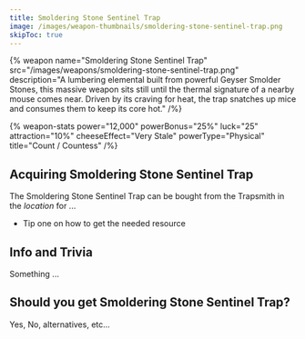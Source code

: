 ```yaml
---
title: Smoldering Stone Sentinel Trap
image: /images/weapon-thumbnails/smoldering-stone-sentinel-trap.png
skipToc: true
---
```


{% weapon
 name="Smoldering Stone Sentinel Trap"
 src="/images/weapons/smoldering-stone-sentinel-trap.png"
 description="A lumbering elemental built from powerful Geyser Smolder Stones, this massive weapon sits still until the thermal signature of a nearby mouse comes near. Driven by its craving for heat, the trap snatches up mice and consumes them to keep its core hot."
/%}

{% weapon-stats
 power="12,000"
 powerBonus="25%"
 luck="25"
 attraction="10%"
 cheeseEffect="Very Stale"
 powerType="Physical"
 title="Count / Countess"
/%}

## Acquiring Smoldering Stone Sentinel Trap

The Smoldering Stone Sentinel Trap can be bought from the Trapsmith in the *location* for ...

- Tip one on how to get the needed resource

## Info and Trivia

Something ...

## Should you get Smoldering Stone Sentinel Trap?

Yes, No, alternatives, etc...
